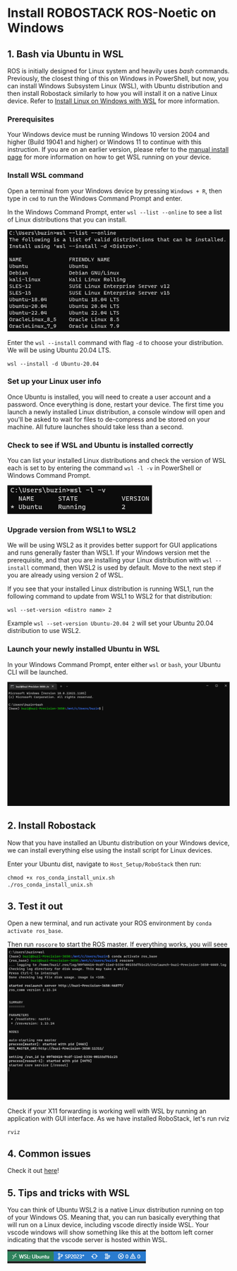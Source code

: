 # Install ROBOSTACK ROS-Noetic on Windows

## 1. Bash via Ubuntu in WSL
<!-- ROS is initially designed for Linux system and heavily uses *bash* commands. However, Windows comes with PowerShell. Therefore, the first step is to install a Bash Shell on your window machine. For example, one of the easiest setup is using Git Bash, which you can download from [here](https://git-scm.com/downloads). If you already have a Bash Shell set up, you can skip this step.  -->

ROS is initially designed for Linux system and heavily uses *bash* commands. Previously, the closest thing of this on Windows in PowerShell, but now, you can install Windows Subsystem Linux (WSL), with Ubuntu distribution and then install Robostack similarly to how you will install it on a native Linux device. Refer to [Install Linux on Windows with WSL](https://learn.microsoft.com/en-us/windows/wsl/install) for more information.

### Prerequisites
Your Windows device must be running Windows 10 version 2004 and higher (Build 19041 and higher) or Windows 11 to continue with this instruction. If you are on an earlier version, please refer to the [manual install page](https://learn.microsoft.com/en-us/windows/wsl/install-manual) for more information on how to get WSL running on your device.

### Install WSL command
Open a terminal from your Windows device by pressing `Windows + R`, then type in `cmd` to run the Windows Command Prompt and enter.

In the Windows Command Prompt, enter `wsl --list --online` to see a list of Linux distributions that you can install.

![](asset/wsl-list-online-command.png)

Enter the `wsl --install` command with flag `-d` to choose your distribution. We will be using Ubuntu 20.04 LTS.
```
wsl --install -d Ubuntu-20.04
```
### Set up your Linux user info
Once Ubuntu is installed, you will need to create a user account and a password. Once everything is done, restart your device. The first time you launch a newly installed Linux distribution, a console window will open and you'll be asked to wait for files to de-compress and be stored on your machine. All future launches should take less than a second.

### Check to see if WSL and Ubuntu is installed correctly
You can list your installed Linux distributions and check the version of WSL each is set to by entering the command `wsl -l -v` in PowerShell or Windows Command Prompt.

![](asset/wsl-l-v-command.png)

### Upgrade version from WSL1 to WSL2
We will be using WSL2 as it provides better support for GUI applications and runs generally faster than WSL1. If your Windows version met the prerequisite, and that you are installing your Linux distribution with `wsl --install` command, then WSL2 is used by default. Move to the next step if you are already using version 2 of WSL.

If you see that your installed Linux distribution is running WSL1, run the following command to update from WSL1 to WSL2 for that distribution:
```
wsl --set-version <distro name> 2
```
Example `wsl --set-version Ubuntu-20.04 2` will set your Ubuntu 20.04 distribution to use WSL2.

### Launch your newly installed Ubuntu in WSL
In your Windows Command Prompt, enter either `wsl` or `bash`, your Ubuntu CLI will be launched.

![](asset/enter-wsl.png)

## 2. Install Robostack
Now that you have installed an Ubuntu distribution on your Windows device, we can install everything else using the install script for Linux devices. 

Enter your Ubuntu dist, navigate to `Host_Setup/RoboStack` then run:
```
chmod +x ros_conda_install_unix.sh
./ros_conda_install_unix.sh
```

## 3. Test it out
Open a new terminal, and run activate your ROS environment by ```conda activate ros_base```.

Then run ```roscore``` to start the ROS master. If everything works, you will seee
![](asset/ros_core_output.png)

Check if your X11 forwarding is working well with WSL by running an application with GUI interface. As we have installed RoboStack, let's run rviz
```
rviz
```

## 4. Common issues
Check it out [here](/FAQ/readme.md)!

## 5. Tips and tricks with WSL
You can think of Ubuntu WSL2 is a native Linux distribution running on top of your Windows OS. Meaning that, you can run basically everything that will run on a Linux device, including vscode directly inside WSL. Your vscode windows will show something like this at the bottom left corner indicating that the vscode server is hosted within WSL.

![](asset/wsl-vscode.png)